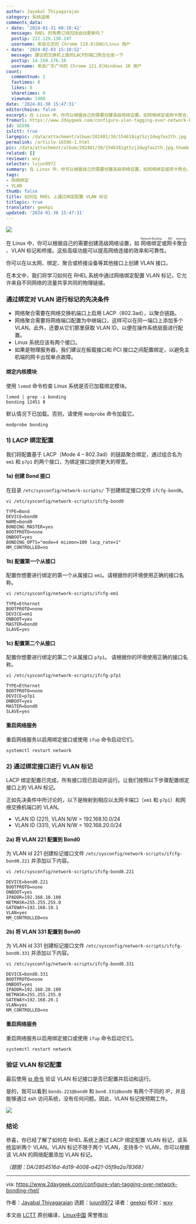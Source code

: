 ```yaml
---
author: Jayabal Thiyagarajan
category: 系统运维
comments_data:
- date: '2024-01-31 08:18:42'
  message: RHEL 的免费订阅包括自动更新吗？
  postip: 222.129.130.247
  username: 来自北京的 Chrome 119.0|GNU/Linux 用户
- date: '2024-02-03 15:10:52'
  message: 建议把交换机上面的LACP的端口聚合也发一下
  postip: 14.150.176.16
  username: 来自广东广州的 Chrome 121.0|Windows 10 用户
count:
  commentnum: 2
  favtimes: 0
  likes: 0
  sharetimes: 0
  viewnum: 1400
date: '2024-01-30 15:47:31'
editorchoice: false
excerpt: 在 Linux 中，你可以根据自己的需要创建高级网络设置，如网络绑定或网卡聚合、VLAN 标记和桥接。
fromurl: https://www.2daygeek.com/configure-vlan-tagging-over-network-bonding-rhel/
id: 16596
islctt: true
largepic: /data/attachment/album/202401/30/154618igt5zj2dwgfax2th.jpg
permalink: /article-16596-1.html
pic: /data/attachment/album/202401/30/154618igt5zj2dwgfax2th.jpg.thumb.jpg
related: []
reviewer: wxy
selector: lujun9972
summary: 在 Linux 中，你可以根据自己的需要创建高级网络设置，如网络绑定或网卡聚合、VLAN 标记和桥接。
tags:
- 网络绑定
- VLAN
thumb: false
title: 如何在 RHEL 上通过绑定配置 VLAN 标记
titlepic: true
translator: geekpi
updated: '2024-01-30 15:47:31'
---
```


![](/data/attachment/album/202401/30/154618igt5zj2dwgfax2th.jpg)


在 Linux 中，你可以根据自己的需要创建高级网络设置，如 <ruby> 网络绑定 <rt>  Network Bonding </rt></ruby> 或 <ruby> 网卡聚合 <rt>  NIC teaming </rt></ruby>、VLAN 标记和桥接。这些高级功能可以提高网络连接的效率和可靠性。


你可以在以太网、绑定、聚合或桥接设备等其他接口上创建 VLAN 接口。


在本文中，我们将学习如何在 RHEL 系统中通过网络绑定配置 VLAN 标记，它允许来自不同网络的流量共享共同的物理链接。


### 通过绑定对 VLAN 进行标记的先决条件


* 网络聚合需要在网络交换机端口上启用 LACP（802.3ad），以聚合链路。
* 网络聚合需要将网络端口配置为中继端口，这样可以在同一端口上添加多个 VLAN。此外，还要从它们那里获取 VLAN ID，以便在操作系统层面进行配置。
* Linux 系统应该有两个接口。
* 如果是物理服务器，我们建议在板载接口和 PCI 接口之间配置绑定，以避免主机端的网卡出现单点故障。


#### 绑定内核模块


使用 `lsmod` 命令检查 Linux 系统是否已加载绑定模块。



```
lsmod | grep -i bonding
bonding 12451 0

```

默认情况下已加载。否则，请使用 `modprobe` 命令加载它。



```
modprobe bonding

```

### 1) LACP 绑定配置


我们将配置基于 LACP（Mode 4 – 802.3ad）的链路聚合绑定，通过组合名为 `em1` 和 `p7p1` 的两个接口，为绑定接口提供更大的带宽。


#### 1a) 创建 Bond 接口


在目录 `/etc/sysconfig/network-scripts/` 下创建绑定接口文件 `ifcfg-bond0`。



```
vi /etc/sysconfig/network-scripts/ifcfg-bond0

TYPE=Bond
DEVICE=bond0
NAME=bond0
BONDING_MASTER=yes
BOOTPROTO=none
ONBOOT=yes
BONDING_OPTS="mode=4 miimon=100 lacp_rate=1"
NM_CONTROLLED=no

```

#### 1b) 配置第一个从接口


配置你想要进行绑定的第一个从属接口 `em1`。请根据你的环境使用正确的接口名称。



```
vi /etc/sysconfig/network-scripts/ifcfg-em1

TYPE=Ethernet
BOOTPROTO=none
DEVICE=em1
ONBOOT=yes
MASTER=bond0
SLAVE=yes

```

#### 1c) 配置第二个从接口


配置你想要进行绑定的第二个从属接口 `p7p1`。 请根据你的环境使用正确的接口名称。



```
vi /etc/sysconfig/network-scripts/ifcfg-p7p1

TYPE=Ethernet
BOOTPROTO=none
DEVICE=p7p1
ONBOOT=yes
MASTER=bond0
SLAVE=yes

```

#### 重启网络服务


重启网络服务以启用绑定接口或使用 `ifup` 命令启动它们。



```
systemctl restart network

```

### 2) 通过绑定接口进行 VLAN 标记


LACP 绑定配置已完成，所有接口现已启动并运行。让我们按照以下步骤配置绑定接口上的 VLAN 标记。


正如先决条件中所讨论的，以下是映射到相应以太网卡端口（`em1` 和 `p7p1`）和网络交换机端口的 VLAN。


* VLAN ID (221), VLAN N/W = 192.168.10.0/24
* VLAN ID (331), VLAN N/W = 192.168.20.0/24


#### 2a) 将 VLAN 221 配置到 Bond0


为 VLAN id 221 创建标记接口文件 `/etc/sysconfig/network-scripts/ifcfg-bond0.221` 并添加以下内容。



```
vi /etc/sysconfig/network-scripts/ifcfg-bond0.221

DEVICE=bond0.221
BOOTPROTO=none
ONBOOT=yes
IPADDR=192.168.10.100
NETMASK=255.255.255.0
GATEWAY=192.168.10.1
VLAN=yes
NM_CONTROLLED=no

```

#### 2b) 将 VLAN 331 配置到 Bond0


为 VLAN id 331 创建标记接口文件 `/etc/sysconfig/network-scripts/ifcfg-bond0.331` 并添加以下内容。



```
vi /etc/sysconfig/network-scripts/ifcfg-bond0.331

DEVICE=bond0.331
BOOTPROTO=none
ONBOOT=yes
IPADDR=192.168.20.100
NETMASK=255.255.255.0
GATEWAY=192.168.20.1
VLAN=yes
NM_CONTROLLED=no

```

#### 重启网络服务


重启网络服务以启用绑定接口或使用 `ifup` 命令启动它们。



```
systemctl restart network

```

### 验证 VLAN 标记配置


最后使用 [ip 命令](https://www.2daygeek.com/linux-ip-command-configure-network-interface/) 验证 VLAN 标记接口是否已配置并启动和运行。


是的，我可以看到 `bondo.221@bond0` 和 `bon0.331@bond0` 有两个不同的 IP，并且能够通过 ssh 访问系统，没有任何问题。因此，VLAN 标记按预期工作。


![](/data/attachment/album/202401/30/154732hmbzbnmrs1u2a11a.jpg)


### 结论


恭喜，你已经了解了如何在 RHEL 系统上通过 LACP 绑定配置 VLAN 标记，该系统监听两个 VLAN。VLAN 标记不限于两个 VLAN，支持多个 VLAN，你可以根据该 VLAN 的网络配置添加 VLAN 标记。


*（题图：DA/2854516d-4d19-4008-a421-05f9a2a78368）*




---


via: <https://www.2daygeek.com/configure-vlan-tagging-over-network-bonding-rhel/>


作者：[Jayabal Thiyagarajan](https://www.2daygeek.com/author/jayabal/) 选题：[lujun9972](https://github.com/lujun9972) 译者：[geekpi](https://github.com/geekpi) 校对：[wxy](https://github.com/wxy)


本文由 [LCTT](https://github.com/LCTT/TranslateProject) 原创编译，[Linux中国](https://linux.cn/) 荣誉推出